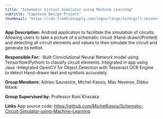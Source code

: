 ```yaml
---
title: "Schematic Circuit Simulator using Machine Learning"
subtitle: "Capstone Design Project"
thumbnail: "https://cdn.freebiesupply.com/logos/large/2x/mcgill-university-3-logo-png-transparent.png"
---
```


**App Description:** Android application to facilitate the simulation of circuits.
    Allowing users to take a picture of a schematic circuit (Hand-drawn/Printed) and detecting all circuit elements and values to then simulate the circuit and generate its netlist.

**Responsible For:**
    -Built Convolutional Neural Network model using Tensorflow(Python) to classify circuit elements. Integrated in app using Java
    -Integrated OpenCV for Object Detection with Tesseract OCR Engine to detect Hand-drawn text and symbols accurately.

**Group Members:** Adrien Sauvestre, Michel Kassis, Max Neverov, Dibbo Ritwik

**Group Supervised by:** Professor Roni Khazaka

**Links**
App source code:
https://github.com/MichelKassis/Schematic-Circuit-Simulator-using-Machine-Learning